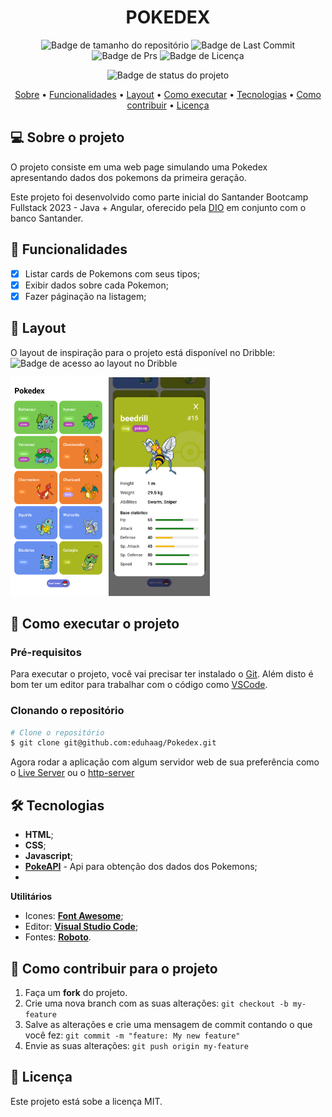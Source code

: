 <div align="center">

# POKEDEX  
  
</div>
<div align="center">

![Badge de tamanho do repositório](https://img.shields.io/github/repo-size/eduhaag/Pokedex)
![Badge de Last Commit](https://img.shields.io/github/last-commit/eduhaag/Pokedex)
![Badge de Prs](https://img.shields.io/badge/PRs-Welcome-yellow)
![Badge de Licença](https://img.shields.io/badge/licence-MIT-green)

![Badge de status do projeto](https://img.shields.io/badge/PROJETO%20CONCLU%C3%8DDO-darkGreen)

 <a href="#-sobre-o-projeto">Sobre</a> •
  <a href="#-funcionalidades">Funcionalidades</a> •
 <a href="#-layout">Layout</a> • 
 <a href="#-como-executar-o-projeto">Como executar</a> • 
 <a href="#-tecnologias">Tecnologias</a> • 
 <a href="#-como-contribuir-para-o-projeto">Como contribuir</a> • 
 <a href="#-licença">Licença</a>
  
</div>

## 💻 Sobre o projeto
O projeto consiste em uma web page simulando uma Pokedex apresentando dados dos pokemons da primeira geração.

Este projeto foi desenvolvido como parte inicial do  Santander Bootcamp Fullstack 2023 - Java + Angular,  oferecido pela [DIO](https://dio.me) em conjunto com o banco Santander.

## 🧰 Funcionalidades
- [x] Listar cards de Pokemons com seus tipos;
- [x] Exibir dados sobre cada Pokemon;
- [x] Fazer páginação na listagem;

## 🎨 Layout
O layout de inspiração para o projeto está disponível no Dribble:<br />
![Badge de acesso ao layout no Dribble](https://img.shields.io/badge/Acessar_layout-Dribble-pink?link=https%3A%2F%2Fdribbble.com%2Fshots%2F6540871-Pokedex-App%2Fattachments%2F6540871-Pokedex-App%3Fmode%3Dmedia)

<img src=".github/home.png" height="350px" alt="Home da pokedex"/>
<img src=".github/modal.png" height="350px" alt="modal de informações do pokemon" />

## 🚀 Como executar o projeto
### Pré-requisitos
Para executar o projeto, você vai precisar ter instalado o [Git](https://git-scm.com). Além disto é bom ter um editor para trabalhar com o código como [VSCode](https://code.visualstudio.com/).

### Clonando o repositório
```bash
# Clone o repositório
$ git clone git@github.com:eduhaag/Pokedex.git
```
Agora rodar a aplicação com algum servidor web de sua preferência como o [Live Server](https://marketplace.visualstudio.com/items?itemName=ritwickdey.LiveServer) ou o [http-server](https://github.com/http-party/http-server)


## 🛠️ Tecnologias
- **HTML**;
- **CSS**;
- **Javascript**;
- **[PokeAPI](https://pokeapi.co/)** - Api para obtenção dos dados dos Pokemons;
-


**Utilitários**
- Icones: **[Font Awesome](https://fontawesome.com/)**;
- Editor:  **[Visual Studio Code](https://code.visualstudio.com/)**;
- Fontes: **[Roboto](https://fonts.google.com/specimen/Roboto)**.

## 💪 Como contribuir para o projeto
1. Faça um **fork** do projeto.
2. Crie uma nova branch com as suas alterações: `git checkout -b my-feature`
3. Salve as alterações e crie uma mensagem de commit contando o que você fez: `git commit -m "feature: My new feature"`
4. Envie as suas alterações: `git push origin my-feature`

## 📝 Licença
Este projeto está sobe a licença MIT.
